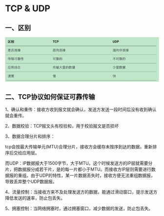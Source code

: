 # TCP & UDP

## 一、区别

![](../.gitbook/assets/15350053370429.jpg)

## 二、TCP协议如何保证可靠传输

1、确认和重传：接收方收到报文就会确认，发送方发送一段时间后没有收到确认就会重传。

2、数据校验：TCP报文头有校验和，用于校验报文是否损坏

3、数据合理分片和排序：

tcp会按最大传输单元\(MTU\)合理分片，接收方会缓存未按序到达的数据，重新排序后交给应用层。

而UDP：IP数据报大于1500字节，大于MTU。这个时候发送方的IP层就需要分片，把数据报分成若干片，是的每一片都小于MTU。而接收方IP层则需要进行数据报的重组。由于UDP的特性，某一片数据丢失时，接收方便无法重组数据报，导致丢弃整个UDP数据报。

4、流量控制：当接收方来不及处理发送方的数据，能通过滑动窗口，提示发送方降低发送的速率，防止包丢失。

5、拥塞控制：当网络拥塞时，通过拥塞窗口，减少数据的发送，防止包丢失。

